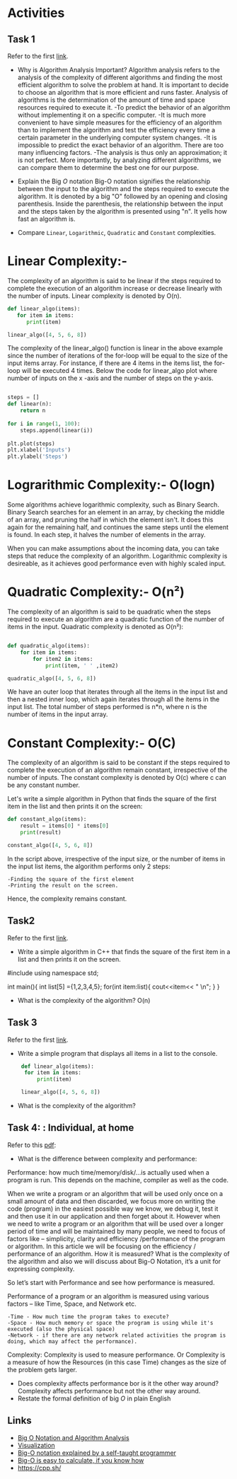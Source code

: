 # Activities

## Task 1

Refer to the first [link](#links).

- Why is Algorithm Analysis Important?
Algorithm analysis refers to the analysis of the complexity of different algorithms and finding the most efficient algorithm to solve the problem at hand. It is important to decide to choose an algorithm that is more efficient and runs faster.
Analysis of algorithms is the determination of the amount of time and space resources required to execute it.
   -To predict the behavior of an algorithm without implementing it on a specific computer.
    -It is much more convenient to have simple measures for the efficiency of an algorithm than to implement the algorithm and test the efficiency every time a certain parameter in the underlying computer system changes.
    -It is impossible to predict the exact behavior of an algorithm. There are too many influencing factors.
    -The analysis is thus only an approximation; it is not perfect.
    More importantly, by analyzing different algorithms, we can compare them to determine the best one for our purpose.
- Explain the Big $O$ notation
Big-O notation signifies the relationship between the input to the algorithm and the steps required to execute the algorithm. It is denoted by a big "O" followed by an opening and closing parenthesis. Inside the parenthesis, the relationship between the input and the steps taken by the algorithm is presented using "n". It yells how fast an algorithm is.

- Compare `Linear`, `Logarithmic`, `Quadratic` and `Constant` complexities.
# Linear Complexity:- 
The complexity of an algorithm is said to be linear if the steps required to complete the execution of an algorithm increase or decrease linearly with the number of inputs. Linear complexity is denoted by O(n).
  ```python
def linear_algo(items):
     for item in items:
        print(item)

linear_algo([4, 5, 6, 8])
  ```

The complexity of the linear_algo() function is linear in the above example since the number of iterations of the for-loop will be equal to the size of the input items array. For instance, if there are 4 items in the items list, the for-loop will be executed 4 times.
Below the code for linear_algo plot where number of inputs on the x -axis and the number of steps on the y-axis.
```python

steps = []
def linear(n):
    return n
    
for i in range(1, 100):
    steps.append(linear(i))
    
plt.plot(steps)
plt.xlabel('Inputs')
plt.ylabel('Steps')
```



# Lograrithmic Complexity:- O(logn)

Some algorithms achieve logarithmic complexity, such as Binary Search. Binary Search searches for an element in an array, by checking the middle of an array, and pruning the half in which the element isn't. It does this again for the remaining half, and continues the same steps until the element is found. In each step, it halves the number of elements in the array.

When you can make assumptions about the incoming data, you can take steps that reduce the complexity of an algorithm. Logarithmic complexity is desireable, as it achieves good performance even with highly scaled input.

# Quadratic Complexity:- O(n²)

The complexity of an algorithm is said to be quadratic when the steps required to execute an algorithm are a quadratic function of the number of items in the input. Quadratic complexity is denoted as O(n²):
```python

def quadratic_algo(items):
    for item in items:
        for item2 in items:
            print(item, ' ' ,item2)

quadratic_algo([4, 5, 6, 8])
```

We have an outer loop that iterates through all the items in the input list and then a nested inner loop, which again iterates through all the items in the input list. The total number of steps performed is n*n, where n is the number of items in the input array.

# Constant Complexity:- O(C)

The complexity of an algorithm is said to be constant if the steps required to complete the execution of an algorithm remain constant, irrespective of the number of inputs. The constant complexity is denoted by O(c) where c can be any constant number.

Let's write a simple algorithm in Python that finds the square of the first item in the list and then prints it on the screen:


```python
def constant_algo(items):
    result = items[0] * items[0]
    print(result)

constant_algo([4, 5, 6, 8])
```
In the script above, irrespective of the input size, or the number of items in the input list items, the algorithm performs only 2 steps:

    -Finding the square of the first element
    -Printing the result on the screen.

Hence, the complexity remains constant.


## Task2

Refer to the first [link](#links).

- Write a simple algorithm in C++ that finds the square of the first item in a list and then prints it on the screen.

#include <iostream>
using namespace std;

int main(){
    int list[5] ={1,2,3,4,5};
    for(int item:list){
        cout<<item<< " \n";
    }
}
- What is the complexity of the algorithm?
O(n)

## Task 3

Refer to the first [link](#links).

- Write a simple program that displays all items in a list to the console.
  ```python
   def linear_algo(items):
    for item in items:
        print(item)

   linear_algo([4, 5, 6, 8])
  ```

- What is the complexity of the algorithm?

## Task 4: : Individual, at home

Refer to this [pdf](./big_o.pdf):

- What is the difference between complexity and performance:

Performance: how much time/memory/disk/...is actually used when a program is run. This depends on the machine, compiler as well as the code.

When we write a program or an algorithm that will be used only once on a small amount of data and then discarded, we focus more on writing the code (program) in the easiest possible way we know, we debug it, test it and then use it in our application and then forget about it. However when we need to write a program or an algorithm that will be used over a longer period of time and will be maintained by many people, we need to focus of factors like – simplicity, clarity and efficiency /performance of the program or algorithm. In this article we will be focusing on the efficiency / performance of an algorithm. How it is measured? What is the complexity of the algorithm and also we will discuss about Big-O Notation, it’s a unit for expressing complexity.

So let’s start with Performance and see how performance is measured.

Performance of a program or an algorithm is measured using various factors – like Time, Space, and Network etc.

    -Time - How much time the program takes to execute?
    -Space - How much memory or space the program is using while it's executed (also the physical space)
    -Network - if there are any network related activities the program is doing, which may affect the performance).

Complexity: Complexity is used to measure performance. Or Complexity is a measure of how the Resources (in this case Time) changes as the size of the problem gets larger.


- Does complexity affects performance bor is it the other way around?
Complexity affects performance but not the other way around. 
- Restate the formal definition of big $O$ in plain English

## Links

- [Big O Notation and Algorithm Analysis ](https://stackabuse.com/big-o-notation-and-algorithm-analysis-with-python-examples/)
- [Visualization](https://www.cs.usfca.edu/~galles/visualization/Search.html)
- [Big-O notation explained by a self-taught programmer](https://justin.abrah.ms/computer-science/big-o-notation-explained.html)
- [Big-O is easy to calculate, if you know how](https://justin.abrah.ms/computer-science/how-to-calculate-big-o.html)
- https://cpp.sh/
